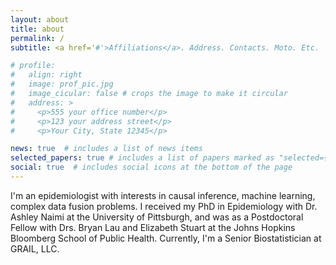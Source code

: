```yaml
---
layout: about
title: about
permalink: /
subtitle: <a href='#'>Affiliations</a>. Address. Contacts. Moto. Etc.

# profile:
#   align: right
#   image: prof_pic.jpg
#   image_cicular: false # crops the image to make it circular
#   address: >
#     <p>555 your office number</p>
#     <p>123 your address street</p>
#     <p>Your City, State 12345</p>

news: true  # includes a list of news items
selected_papers: true # includes a list of papers marked as "selected={true}"
social: true  # includes social icons at the bottom of the page
---
```


I'm an epidemiologist with interests in causal inference, machine learning, complex data fusion problems. I received my PhD in Epidemiology with Dr. Ashley Naimi at the University of Pittsburgh, and was as a Postdoctoral Fellow with Drs. Bryan Lau and Elizabeth Stuart at the Johns Hopkins Bloomberg School of Public Health. Currently, I'm a Senior Biostatistician at GRAIL, LLC.
